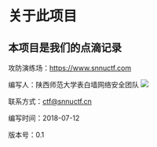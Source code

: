 # 关于此项目
## 本项目是我们的点滴记录

攻防演练场：https://www.snnuctf.com

编写人：陕西师范大学表白墙网络安全团队
<img src="https://octodex.github.com/images/linktocat.jpg">

联系方式：ctf@snnuctf.cn

编写时间：2018-07-12

版本号：0.1
